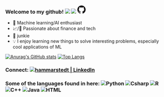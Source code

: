 ### Welcome to my github! <img src="https://raw.githubusercontent.com/MartinHeinz/MartinHeinz/master/wave.gif" width="30px"> <img width="26px" src="https://upload.wikimedia.org/wikipedia/commons/thumb/3/35/Tux.svg/1200px-Tux.svg.png" /> <img alt="GitHub" width="26px" src="https://raw.githubusercontent.com/github/explore/78df643247d429f6cc873026c0622819ad797942/topics/github/github.png" />

- 🧸 Machine learning/AI enthusiast 
- 📈/🤖 Passionate about finance and tech
- 🏀 junkie
- 💡 I enjoy learning new things to solve interesting problems, especially cool applications of ML 

[![Anurag's GitHub stats](https://github-readme-stats.vercel.app/api?username=jhammarstedt&hide=stars&count_private=true&show_icons=true&theme=onedark&include_all_commits=true)](https://github.com/jhammarstedt/github-readme-stats)
[![Top Langs](https://github-readme-stats.vercel.app/api/top-langs/?username=jhammarstedt&theme=onedark&count_private=true&langs_count=100&layout=compact&hide=JavaScript,Jupyter%20Notebook,CSS,SCSS)](https://github.com/jhammarstedt/github-readme-stats)
### Connect: [<img alt="hammarstedt | LinkedIn" width="22px" src="https://cdn.jsdelivr.net/npm/simple-icons@v3/icons/linkedin.svg" />][linkedin]

### Some of the languages found in here: <img alt="Python" width="26px" src="https://upload.wikimedia.org/wikipedia/commons/thumb/c/c3/Python-logo-notext.svg/768px-Python-logo-notext.svg.png" /> <img alt="Csharp" width="30px" height="30px" src="https://miro.medium.com/max/1050/1*w0u2TZpEp3WfKMrlL5jTSw.png" /> <img alt="R" width="26px" src="https://upload.wikimedia.org/wikipedia/commons/thumb/1/1b/R_logo.svg/1280px-R_logo.svg.png" /> <img alt="C++" width="26px" src="https://raw.githubusercontent.com/isocpp/logos/master/cpp_logo.png" /> <img alt="Java" width="26px" src="https://encrypted-tbn0.gstatic.com/images?q=tbn%3AANd9GcQ3z3PKONGFdzHN53GQBwCBrwFlebYXlQ9k7w&usqp=CAU" /> <img alt="HTML" width="30px" height="25px" src="https://banner2.cleanpng.com/20190612/ujg/kisspng-html5-software-developer-javascript-world-wide-web-cng-ty-tnhh-tmdv-chn-hng-my-in-siu-t-5d0108ee8bfb11.9390709815603489105734.jpg" /> 

<!---
### Toolbox: <img alt="Pycharm" width="26px" src="https://encrypted-tbn0.gstatic.com/images?q=tbn%3AANd9GcSqElg3RNpLvAT6WR2ewiAimwFsI8MfxsYYKA&usqp=CAU" /> <img alt="Visual Studio" width="30px" height="25px" src="https://1000logos.net/wp-content/uploads/2020/08/Visual-Studio-Logo.png" /> <img alt="Jupyter" width="26px" src="https://upload.wikimedia.org/wikipedia/commons/thumb/3/38/Jupyter_logo.svg/518px-Jupyter_logo.svg.png" />


 ### Some other tools I find useful: <img alt="Tensorflow" width="26px" src="https://upload.wikimedia.org/wikipedia/commons/thumb/2/2d/Tensorflow_logo.svg/224px-Tensorflow_logo.svg.png" /> <img alt="Docker" width="26px" src="https://www.docker.com/sites/default/files/d8/2019-07/Moby-logo.png" /> <img alt="Gcloud" width="26px" src="https://cdn.iconscout.com/icon/free/png-512/google-cloud-2038785-1721675.png" /> <img alt="Scikit" width="26px" src="https://encrypted-tbn0.gstatic.com/images?q=tbn%3AANd9GcRXCDD7q7wCVdRNtROzgtARnDThPmab6k2x7Q&usqp=CAU" /> <img alt="Git" width="26px" src="https://raw.githubusercontent.com/github/explore/80688e429a7d4ef2fca1e82350fe8e3517d3494d/topics/git/git.png" /> <img alt="Torch" width="26px" src="https://pytorch.org/assets/images/pytorch-logo.png" /> --->


[linkedin]: https://www.linkedin.com/in/hammarstedt/
